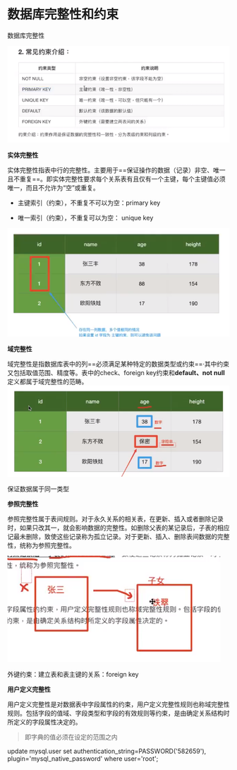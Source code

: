# 数据库完整性和约束

数据库完整性

![zyu0-2020-11-04_18-12-03](assets/zyu0-2020-11-04_18-12-03.png)

**实体完整性**

实体完整性指表中行的完整性。主要用于==保证操作的数据（记录）非空、唯一且不重复==。即实体完整性要求每个关系表有且仅有一个主键，每个主键值必须唯一，而且不允许为“空”或重复。

- 主键索引（约束），不重复不可以为空：primary key

- 唯一索引（约束），不重复可以为空： unique key

![zyu0-2020-11-04_18-08-48](assets/zyu0-2020-11-04_18-08-48.png)

**域完整性**

域完整性是指数据库表中的列==必须满足某种特定的数据类型或约束==·其中约束又包括取值范围、精度等。表中的check、foreign key约束和**default、not null**定义都属于域完整性的范畴。![zyu0-2020-11-04_18-04-37](assets/zyu0-2020-11-04_18-04-37.png)

保证数据属于同一类型

**参照完整性**

参照完整性属于表间规则。对于永久关系的相关表，在更新、插入或者删除记录时，如果只改其一，就会影响数据的完整性。如删除父表的某记录后，子表的相应记最未删除，致使这些记录称为孤立记录。对于更新、插入、删除表间数据的完整性，统称为参照完整性。

![zyu0-2020-11-04_18-07-33](assets/zyu0-2020-11-04_18-07-33.png)

外键约束：建立表和表主键的关系：foreign key

**用户定义完整性**

用户定义完整性是对数据表中字段属性的约束，用户定义完整性规则也称域完整性规则。包括字段的值域、字段类型和字段的有效规则等约束，是由确定关系结构时所定义的字段属性决定的。

> 即字典的值必须在设定的范围之内



update mysql.user set authentication_string=PASSWORD('582659'), plugin='mysql_native_password' where user='root';